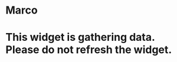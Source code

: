 # Marco

<html lang="en">
    <head>
        <meta charset="utf-8">
        <title>LivePerson LE - Starting URL Widget</title>
        <script src="https://lpcdn.lpsnmedia.net/webagent/client-SDK.min.js"></script>
        <script src="https://ajax.googleapis.com/ajax/libs/jquery/1.11.3/jquery.min.js"></script>
    </head>
    <body>
        <h1>This widget is gathering data.<br /> Please do not refresh the widget.</h1>
        <form id="foo" name="foo" style="display:none">
                <label for="url">A URL</label>
                <input id="url" name="url" type="text" value="" />
                <label for="sessionID">An ID</label>
                <input id="sessionID" name="sessionID" type="text" value="" />
                <input id="mytbn" type="submit" value="Send" name="mysub" />
            </form>
            <script>
            $( document ).ready(function() {
                // Variable to hold request
                var request;
                
                // Bind to the submit event of our form
                $("#foo").submit(function(event){
                
                    // Abort any pending request
                    if (request) {
                        request.abort();
                    }
                    // setup some local variables
                    var $form = $(this);
                
                    // Let's select and cache all the fields
                    var $inputs = $form.find("input, select, button, textarea");
                
                    // Serialize the data in the form
                    var serializedData = $form.serialize();
                
                    // Let's disable the inputs for the duration of the Ajax request.
                    // Note: we disable elements AFTER the form data has been serialized.
                    // Disabled form elements will not be serialized.
                    $inputs.prop("disabled", true);
                
                    // Fire off the request to /form.php
                    request = $.ajax({
//
//You will need to update the URL below with the URL of your Google Script
//
//
                        url: "Your Google Scripts URL Here",
                        type: "post",
                        data: serializedData
                    });
                
                    // Callback handler that will be called on success
                    request.done(function (response, textStatus, jqXHR){
                        // Log a message to the console
                        console.log("Hooray, it worked!");
                    });
                
                    // Callback handler that will be called on failure
                    request.fail(function (jqXHR, textStatus, errorThrown){
                        // Log the error to the console
                        console.error(
                            "The following error occurred: "+
                            textStatus, errorThrown
                        );
                    });
                
                    // Callback handler that will be called regardless
                    // if the request failed or succeeded
                    request.always(function () {
                        // Reenable the <inputs></inputs>
                        $inputs.prop("disabled", false);
                    });
                
                    // Prevent default posting of form
                    event.preventDefault();
                });
                var SDK = lpTag.agentSDK;
                SDK.init();
                var data = {text: "This test worked!"};
                SDK.command('Write ChatLine',data);
                var onSuccess = function(data) {
                // Do something with the returning data
                var countData = data.length;
                document.getElementById("url").value = data[countData-1].affiliate;
                };
                var onSuccess2 = function(data) {
                // Do something with the returning data
                document.getElementById("sessionID").value = data.rtSessionId;
                document.foo.mysub.click();
                };
                var onError = function(err) {
                // Do something with the error
                SDK.get(pathToData2, onSuccess2, onError);
                };
                var pathToData = "SDE.marketingSource";
                var pathToData2 = "chatInfo";
                SDK.get(pathToData, onSuccess, onError);
                SDK.get(pathToData2, onSuccess2, onError);
                });
        </script>
    </body>
</html>
